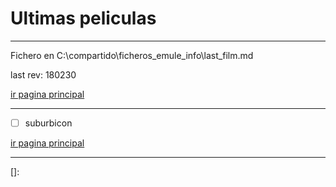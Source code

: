 # Ultimas peliculas 

------

Fichero en C:\compartido\ficheros_emule_info\last_film.md

last rev: 180230

[ir pagina principal][pagina_principal]

------

- [ ] suburbicon









[ir pagina principal][pagina_principal]

------





[pagina_principal]: Listado_de_documentos.html
[]: 



